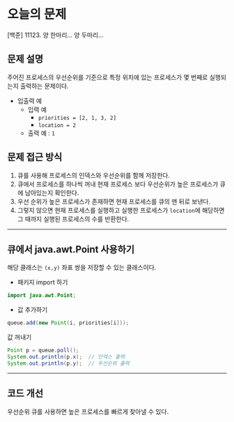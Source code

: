 # 오늘의 문제
[백준] 11123. 양 한마리... 양 두마리...

## 문제 설명
주어진 프로세스의 우선순위를 기준으로 특정 위치에 있는 프로세스가 몇 번째로 실행되는지 출력하는 문제이다.
- 입출력 예 
  - 입력 예
    - `priorities = [2, 1, 3, 2]`
    - `location = 2`
  - 출력 예 : `1`

## 문제 접근 방식 
1. 큐를 사용해 프로세스의 인덱스와 우선순위를 함께 저장한다.
2. 큐에서 프로세스를 하나씩 꺼내 현재 프로세스 보다 우선순위가 높은 프로세스가 큐에 남아있는지 확인한다.
3. 우선 순위가 높은 프로세스가 존재하면 현재 프로세스를 큐의 맨 뒤로 보낸다.
4. 그렇지 않으면 현재 프로세스를 실행하고 실행한 프로세스가 `location`에 해당하면 그 때까지 실행된 프로세스의 수를 반환한다. 

---

## 큐에서 java.awt.Point 사용하기  
해당 클래스는 `(x,y)` 좌표 쌍을 저장할 수 있는 클래스이다. 
- 패키지 import 하기 
```java
import java.awt.Point;
```
- 값 추가하기 
```java
queue.add(new Point(i, priorities[i]));
```
값 꺼내기 
```java
Point p = queue.poll();
System.out.println(p.x);  // 인덱스 출력
System.out.println(p.y);  // 우선순위 출력
```

---

## 코드 개선 
우선순위 큐를 사용하면 높은 프로세스를 빠르게 찾아낼 수 있다. 



  
